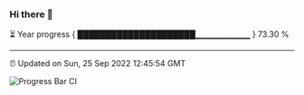 ### Hi there 👋

⏳ Year progress { █████████████████████▁▁▁▁▁▁▁▁▁ } 73.30 %

---

⏰ Updated on Sun, 25 Sep 2022 12:45:54 GMT

![Progress Bar CI](https://github.com/ZhaoGui/ZhaoGui/workflows/Progress%20Bar%20CI/badge.svg)
